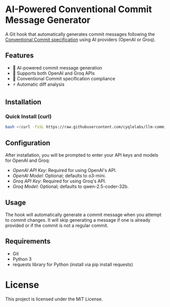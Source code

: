 # AI-Powered Conventional Commit Message Generator

A Git hook that automatically generates commit messages following the [Conventional Commit specification](https://www.conventionalcommits.org/) using AI providers (OpenAI or Groq).

## Features

- 🤖 AI-powered commit message generation
- 🔌 Supports both OpenAI and Groq APIs
- 📝 Conventional Commit specification compliance
- ⚡ Automatic diff analysis

## Installation

### Quick Install (curl)

```bash
bash <(curl -fsSL https://raw.githubusercontent.com/cyqlelabs/llm-commit-msg/main/install-hook.sh)
```

## Configuration

After installation, you will be prompted to enter your API keys and models for OpenAI and Groq:

- *OpenAI API Key*: Required for using OpenAI's API.
- *OpenAI Model*: Optional; defaults to o3-mini.
- *Groq API Key*: Required for using Groq's API.
- *Groq Model*: Optional; defaults to qwen-2.5-coder-32b.

## Usage

The hook will automatically generate a commit message when you attempt to commit changes. It will skip generating a message if one is already provided or if the commit is not a regular commit.

## Requirements

- Git
- Python 3
- requests library for Python (install via pip install requests)

# License

This project is licensed under the MIT License.
